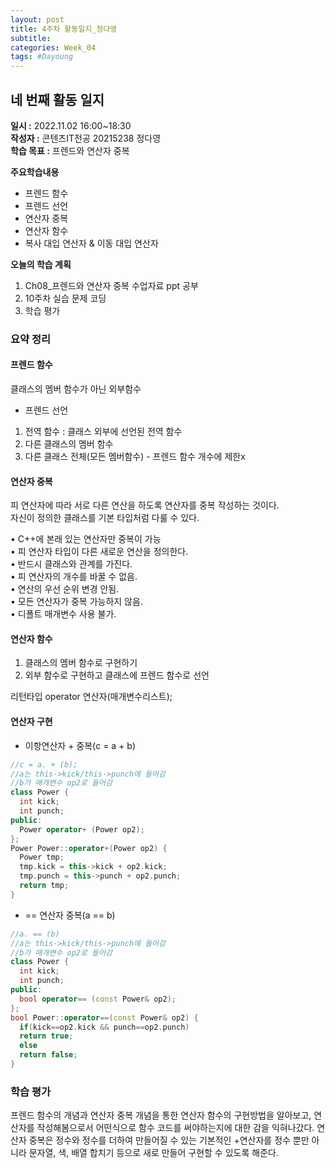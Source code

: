 ```yaml
---
layout: post
title: 4주차 활동일지_정다영
subtitle:
categories: Week_04
tags: #Dayoung
---
```

## 네 번째 활동 일지
**일시 :** 2022.11.02 16:00~18:30  
**작성자 :** 콘텐츠IT전공 20215238 정다영   
**학습 목표 :** 프렌드와 연산자 중복      

**주요학습내용**   
- 프렌드 함수   
- 프렌드 선언   
- 연산자 중복   
- 연산자 함수   
- 복사 대입 연산자 & 이동 대입 연산자   

**오늘의 학습 계획**
1. Ch08_프렌드와 연산자 중복 수업자료 ppt 공부
2. 10주차 실습 문제 코딩  
3. 학습 평가
### 요약 정리

#### 프렌드 함수   
클래스의 멤버 함수가 아닌 외부함수

 - 프렌드 선언   
1. 전역 함수 : 클래스 외부에 선언된 전역 함수   
2. 다른 클래스의 멤버 함수   
3. 다른 클래스 전체(모든 멤버함수) - 프렌드 함수 개수에 제한x

#### 연산자 중복   
피 연산자에 따라 서로 다른 연산을 하도록 연산자를 중복 작성하는 것이다.  
자신이 정의한 클래스를 기본 타입처럼 다룰 수 있다.   

• C++에 본래 있는 연산자만 중복이 가능      
• 피 연산자 타입이 다른 새로운 연산을 정의한다.   
• 반드시 클래스와 관계를 가진다.   
• 피 연산자의 개수를 바꿀 수 없음.   
• 연산의 우선 순위 변경 안됨.   
• 모든 연산자가 중복 가능하지 않음.   
• 디폴트 매개변수 사용 불가.   
#### 연산자 함수   
1. 클래스의 멤버 함수로 구현하기
2. 외부 함수로 구현하고 클래스에 프렌드 함수로 선언

리턴타입 operator 연산자(매개변수리스트);
#### 연산자 구현

 - 이항연산자 + 중복(c = a + b)

```c++
//c = a. + (b); 
//a는 this->kick/this->punch에 들어감
//b가 매개변수 op2로 들어감
class Power {
  int kick;
  int punch;
public:
  Power operator+ (Power op2);
};
Power Power::operator+(Power op2) {
  Power tmp;
  tmp.kick = this->kick + op2.kick;
  tmp.punch = this->punch + op2.punch;
  return tmp;
}
  ```
 - == 연산자 중복(a == b)

```c++
//a. == (b)
//a는 this->kick/this->punch에 들어감
//b가 매개변수 op2로 들어감
class Power {
  int kick;
  int punch;
public:
  bool operator== (const Power& op2);
};
bool Power::operator==(const Power& op2) {
  if(kick==op2.kick && punch==op2.punch)
  return true;
  else
  return false;
}
  ```
  
### 학습 평가
프렌드 함수의 개념과 연산자 중복 개념을 통한 연산자 함수의 구현방법을 알아보고, 연산자를 작성해봄으로서 어떤식으로 함수 코드를 써야하는지에 대한 감을 익혀나갔다. 연산자 중복은 정수와 정수를 더하여 만들어질 수 있는 기본적인 +연산자를 정수 뿐만 아니라 문자열, 색, 배열 합치기 등으로 새로 만들어 구현할 수 있도록 해준다.
